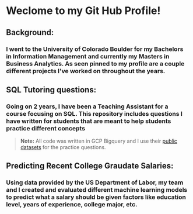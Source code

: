 # Weclome to my Git Hub Profile!
## **Background:**
### I went to the University of Colorado Boulder for my Bachelors in Information Management and currently my Masters in Business Analytics. As seen pinned to my profile are a couple different projects I've worked on throughout the years.

## SQL Tutoring questions:
### Going on 2 years, I have been a Teaching Assistant for a course focusing on SQL. This repository includes questions I have written for students that are meant to help students practice different concepts

> **Note:** All code was written in GCP Bigquery and I use their [public datasets](https://console.cloud.google.com/marketplace/browse?filter=solution-type:dataset) for the practice questions.

## Predicting Recent College Graudate Salaries:
### Using data provided by the US Department of Labor, my team and I created and evaluated different machine learning models to predict what a salary should be given factors like education level, years of experience, college major, etc.
